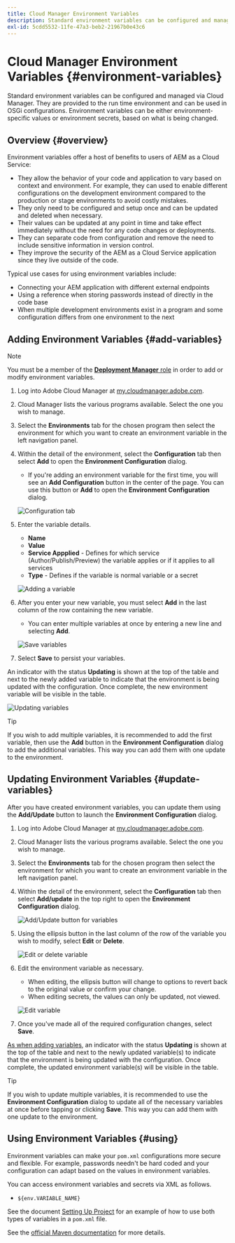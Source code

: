 ```yaml
---
title: Cloud Manager Environment Variables
description: Standard environment variables can be configured and managed via Cloud Manager and be provided to the run time environment, to be used in OSGi configuration.
exl-id: 5cdd5532-11fe-47a3-beb2-21967b0e43c6
---
```


# Cloud Manager Environment Variables {#environment-variables}

Standard environment variables can be configured and managed via Cloud Manager. They are provided to the run time environment and can be used in OSGi configurations. Environment variables can be either environment-specific values or environment secrets, based on what is being changed.

## Overview {#overview}

Environment variables offer a host of benefits to users of AEM as a Cloud Service:

* They allow the behavior of your code and application to vary based on context and environment. For example, they can used to enable different configurations on the development environment compared to the production or stage environments to avoid costly mistakes.
* They only need to be configured and setup once and can be updated and deleted when necessary.
* Their values can be updated at any point in time and take effect immediately without the need for any code changes or deployments.
* They can separate code from configuration and remove the need to include sensitive information in version control.
* They improve the security of the AEM as a Cloud Service application since they live outside of the code.

Typical use cases for using environment variables include:

* Connecting your AEM application with different external endpoints
* Using a reference when storing passwords instead of directly in the code base
* When multiple development environments exist in a program and some configuration differs from one environment to the next

## Adding Environment Variables {#add-variables}

>[!NOTE]
>
>You must be a member of the [**Deployment Manager** role](/help/onboarding/cloud-manager-introduction.md#role-based-premissions) in order to add or modify environment variables.

1. Log into Adobe Cloud Manager at [my.cloudmanager.adobe.com](https://my.cloudmanager.adobe.com/).
1. Cloud Manager lists the various programs available. Select the one you wish to manage.
1. Select the **Environments** tab for the chosen program then select the environment for which you want to create an environment variable in the left navigation panel.
1. Within the detail of the environment, select the **Configuration** tab then select **Add** to open the **Environment Configuration** dialog. 
   * If you're adding an environment variable for the first time, you will see an **Add Configuration** button in the center of the page. You can use this button or **Add** to open the **Environment Configuration** dialog.

   ![Configuration tab](assets/configuration-tab.png)

1. Enter the variable details.
   * **Name**
   * **Value**
   * **Service Appplied** - Defines for which service (Author/Publish/Preview) the variable applies or if it applies to all services
   * **Type** - Defines if the variable is normal variable or a secret

   ![Adding a variable](assets/add-variable.png)

1. After you enter your new variable, you must select **Add** in the last column of the row containing the new variable.
   * You can enter multiple variables at once by entering a new line and selecting **Add**.

   ![Save variables](assets/save-variables.png)

1. Select **Save** to persist your variables.

An indicator with the status **Updating** is shown at the top of the table and next to the newly added variable to indicate that the environment is being updated with the configuration. Once complete, the new environment variable will be visible in the table.

![Updating variables](assets/updating-variables.png)

>[!TIP]
>
>If you wish to add multiple variables, it is recommended to add the first variable, then use the **Add** button in the **Environment Configuration** dialog to add the additional variables. This way you can add them with one update to the environment.

## Updating Environment Variables {#update-variables}

After you have created environment variables, you can update them using the **Add/Update** button to launch the **Environment Configuration** dialog.

1. Log into Adobe Cloud Manager at [my.cloudmanager.adobe.com](https://my.cloudmanager.adobe.com/).
1. Cloud Manager lists the various programs available. Select the one you wish to manage.
1. Select the **Environments** tab for the chosen program then select the environment for which you want to create an environment variable in the left navigation panel.
1. Within the detail of the environment, select the **Configuration** tab then select **Add/update** in the top right to open the **Environment Configuration** dialog.

   ![Add/Update button for variables](assets/add-update-variables.png)

1. Using the ellipsis button in the last column of the row of the variable you wish to modify, select **Edit** or **Delete**. 

   ![Edit or delete variable](assets/edit-delete-variable.png)

1. Edit the environment variable as necessary.
   * When editing, the ellipsis button will change to options to revert back to the original value or confirm your change.
   * When editing secrets, the values can only be updated, not viewed.

   ![Edit variable](assets/edit-variable.png)

1. Once you've made all of the required configuration changes, select **Save**.

[As when adding variables,](#add-variables) an indicator with the status **Updating** is shown at the top of the table and next to the newly updated variable(s) to indicate that the environment is being updated with the configuration. Once complete, the updated environment variable(s) will be visible in the table.

>[!TIP]
>
>If you wish to update multiple variables, it is recommended to use the **Environment Configuration** dialog to update all of the necessary variables at once before tapping or clicking **Save**. This way you can add them with one update to the environment.

## Using Environment Variables {#using}

Environment variables can make your `pom.xml` configurations more secure and flexible. For example, passwords needn't be hard coded and your configuration can adapt based on the values in environment variables.

You can access environment variables and secrets via XML as follows.

* `${env.VARIABLE_NAME}`

See the document [Setting Up Project](/help/implementing/cloud-manager/getting-access-to-aem-in-cloud/setting-up-project.md#password-protected-maven-repository-support-password-protected-maven-repositories) for an example of how to use both types of variables in a `pom.xml` file.

See the [official Maven documentation](https://maven.apache.org/settings.html#quick-overview) for more details.
